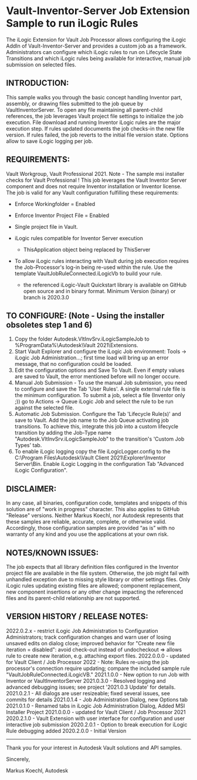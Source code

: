 # Vault-Inventor-Server Job Extension Sample to run iLogic Rules

The iLogic Extension for Vault Job Processor allows configuring the iLogic AddIn of Vault-Inventor-Server and provides a custom job as a framework. 
Administrators can configure which iLogic rules to run on Lifecycle State Transitions and which iLogic rules being available for interactive, 
manual job submission on selected files.

INTRODUCTION:
---------------------------------
This sample walks you through the basic concept handling Inventor part, assembly, or drawing files submitted to the job queue by VaultInventorServer.
To open any file maintaining all parent-child references, the job leverages Vault project file settings to initialize the job execution.
File download and running Inventor iLogic rules are the major execution step.
If rules updated documents the job checks-in the new file version. If rules failed, the job reverts to the initial file version state. 
Options allow to save iLogic logging per job.

REQUIREMENTS:
---------------------------------
Vault Workgroup, Vault Professional 2021. Note - The sample msi installer checks for Vault Professional !
This job leverages the Vault Inventor Server component and does not require Inventor installation or Inventor license.
The job is valid for any Vault configuration fulfilling these requirements:
- Enforce Workingfolder = Enabled
- Enforce Inventor Project File = Enabled
- Single project file in Vault.
- iLogic rules compatible for Inventor Server execution
	- ThisApplication object being replaced by ThisServer
	
- To allow iLogic rules interacting with Vault during job execution requires the Job-Processor's log-in being re-used within the rule. Use the template VaultJobRuleConnected.iLogicVb to build your rule.
	- the referenced iLogic-Vault Quickstart library is available on GitHub open source and in binary format. Minimum Version (binary) or branch is 2020.3.0

TO CONFIGURE: (Note - Using the installer obsoletes step 1 and 6)
---------------------------------
1) Copy the folder Autodesk.VltInvSrv.iLogicSampleJob to %ProgramData%\Autodesk\Vault 2021\Extensions\.
2) Start Vault Explorer and configure the iLogic Job environment: Tools -> iLogic Job Administration...; first time load will bring up an error message, that no configuration could be loaded.
3) Edit the configuration options and Save To Vault. Even if empty values are saved to Vault, the error mentioned before will no longer occure.
4) Manual Job Submission - To use the manual Job submission, you need to configure and save the Tab 'User Rules'. A single external rule file is the minimum configuration.
	To submit a job, select a file (Inventor only ;)) go to Actions -> Queue iLogic Job and select the rule to be run against the selected file.
5) Automatic Job Submission. Configure the Tab 'Lifecycle Rule(s)' and save to Vault. Add the job name to the Job Queue activating job transitions. To achieve this, integrate this job into a custom lifecycle transition by adding the Job-Type name
"Autodesk.VltInvSrv.iLogicSampleJob" to the transition's 'Custom Job Types' tab.
6) To enable iLogic logging copy the file iLogicLogger.config to the C:\Program Files\Autodesk\Vault Client 2021\Explorer\Inventor Server\Bin\. Enable iLogic Logging in the configuration
Tab "Advanced iLogic Configuration".

DISCLAIMER:
---------------------------------
In any case, all binaries, configuration code, templates and snippets of this solution are of "work in progress" character. This also applies to GitHub "Release" versions.
Neither Markus Koechl, nor Autodesk represents that these samples are reliable, accurate, complete, or otherwise valid. 
Accordingly, those configuration samples are provided “as is” with no warranty of any kind and you use the applications at your own risk.


NOTES/KNOWN ISSUES:
---------------------------------
The job expects that all library definition files configured in the Inventor project file are available in the file system. Otherwise, the job might fail with unhandled exception due to missing style library or other settings files.
Only iLogic rules updating existing files are allowed; component replacement, new component insertions or any other change impacting the referenced files and its parent-child
relationship are not supported.

VERSION HISTORY / RELEASE NOTES:
---------------------------------
2022.0.2.x - restrict iLogic Job Administration to Configuration Administrators; track configuration changes and warn user of losing unsaved edits on dialog close;
					improved behavior for "Create new file iteration = disabled": avoid check-out instead of undocheckout => allows rule to create new iteration, e.g. attaching export files.
2022.0.0.0 - updated for Vault Client / Job Processor 2022 - Note: Rules re-using the job processor's connection require updating; compare the included sample rule "VaultJobRuleConnected.iLogicVB."
2021.1.0.0 - New option to run Job with Inventor or VaultInventorServer
2021.0.3.0 - Resolved logging and advanced debugging issues; see project '2021.0.3 Update' for details.
2021.0.2.1 - All dialogs are user resizeable; fixed several issues, see commits for details
2021.0.1.4 - Job Administration Dialog, new Options tab
2021.0.1.0 - Renamed tabs in iLogic Job Administration Dialog, Added MSI Installer Project
2021.0.0.0 - updated for Vault Client / Job Processor 2021
2020.2.1.0 - Vault Extension with user interface for configuration and user interactive job submission
2020.2.0.1 - Option to break execution for iLogic Rule debugging added
2020.2.0.0 - Initial Version
 
---------------------------------

Thank you for your interest in Autodesk Vault solutions and API samples.

Sincerely,

Markus Koechl, Autodesk
